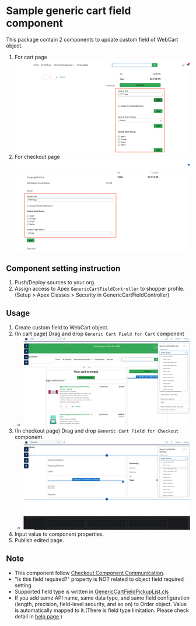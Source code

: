 # Sample generic cart field component
This package contain 2 components to update custom field of WebCart object.

1. For cart page
    ![](./images/sample_cart.png)
1. For checkout page
    ![](./images/sample_checkout.png)


## Component setting instruction
1. Push/Deploy sources to your org.
1. Assign access to Apex `GenericCartFieldController` to shopper profile. (Setup > Apex Classes > Security in GenericCartFieldController)


## Usage
1. Create custom field to WebCart object.   
1. (In cart page) Drag and drop `Generic Cart Field for Cart` component
    - ![](./images/cart.png)
1. (In checkout page) Drag and drop `Generic Cart Field for Checkout` component
    - ![](./images/checkout.png)
1. Input value to component properties.
1. Publish edited page.



## Note
- This component follow [Checkout Component Communication](https://developer.salesforce.com/docs/atlas.en-us.244.0.b2b_b2c_comm_dev.meta/b2b_b2c_comm_dev/b2b_b2c_comm_checkout_component_communication.htm).
- "Is this field required?" property is NOT related to object field required setting.
- Supported field type is written in [GenericCartFieldPickupList.cls](./force-app/main/default/classes/GenericCartFieldPickupList.cls)
- If you add same API name, same data type, and same field configuration (length, precision, field-level security, and so on) to Order object. Value is automatically mapped to it.(There is field type limitation. Please check detail in [help page](https://developer.salesforce.com/docs/atlas.en-us.b2b_b2c_comm_dev.meta/b2b_b2c_comm_dev/b2b_b2c_comm_import_export_carttoorder.htm).)


